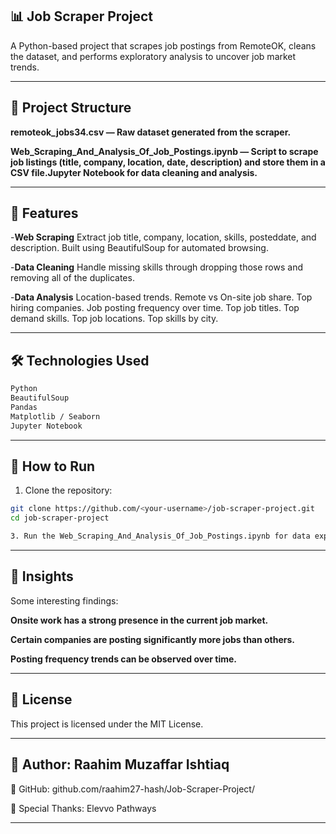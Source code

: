 ## 📊 Job Scraper Project
A Python-based project that scrapes job postings from RemoteOK, cleans the dataset, and performs exploratory analysis to uncover job market trends.

---
## 📂 Project Structure
**remoteok_jobs34.csv — Raw dataset generated from the scraper.**

**Web_Scraping_And_Analysis_Of_Job_Postings.ipynb — Script to scrape job listings (title, company, location, date, description) and store them in a CSV file.Jupyter Notebook for data cleaning and analysis.**

---

## 🔹 Features
-**Web Scraping**
Extract job title, company, location, skills, posteddate, and description.
Built using BeautifulSoup for automated browsing.

-**Data Cleaning**
Handle missing skills through dropping those rows and removing all of the duplicates.

-**Data Analysis**
Location-based trends.
Remote vs On-site job share.
Top hiring companies.
Job posting frequency over time.
Top job titles.
Top demand skills.
Top job locations.
Top skills by city.

---
## 🛠 Technologies Used
```bash
Python 
BeautifulSoup
Pandas
Matplotlib / Seaborn
Jupyter Notebook
```
---
## 🚀 How to Run
1. Clone the repository:
```bash
git clone https://github.com/<your-username>/job-scraper-project.git
cd job-scraper-project
```
```bash
3. Run the Web_Scraping_And_Analysis_Of_Job_Postings.ipynb for data exploration.
```
---
## 📌 Insights
Some interesting findings:

**Onsite work has a strong presence in the current job market.**

**Certain companies are posting significantly more jobs than others.**

**Posting frequency trends can be observed over time.**

---
## 📄 License
This project is licensed under the MIT License.

---
## 👤 Author: Raahim Muzaffar Ishtiaq
🔗 GitHub: github.com/raahim27-hash/Job-Scraper-Project/

🤝 Special Thanks: Elevvo Pathways

---
